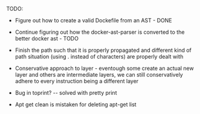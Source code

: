 TODO:
* Figure out how to create a valid Dockefile from an AST - DONE
* Continue figuring out how the docker-ast-parser is converted to the better docker ast - TODO
* Finish the path such that it is properly propagated and different kind of path situation (using . instead of characters) are properly dealt with
* Conservative approach to layer - eventough some create an actual new layer and others are intermediate layers, we can still conservatively adhere to every instruction being a different layer

* Bug in toprint? -- solved with pretty print
* Apt get clean is mistaken for deleting apt-get list